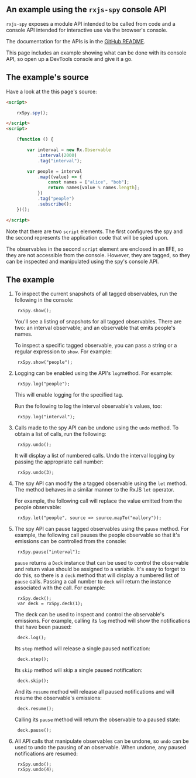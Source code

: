 ## An example using the `rxjs-spy` console API

`rxjs-spy` exposes a module API intended to be called from code and a console API intended for interactive use via the browser's console.

The documentation for the APIs is in the [GitHub README](https://github.com/cartant/rxjs-spy).

This page includes an example showing what can be done with its console API, so open up a DevTools console and give it a go.

## The example's source

Have a look at the this page's source:

```html
<script>

    rxSpy.spy();

</script>
<script>

    (function () {

        var interval = new Rx.Observable
            .interval(2000)
            .tag("interval");

        var people = interval
            .map((value) => {
                const names = ["alice", "bob"];
                return names[value % names.length];
            })
            .tag("people")
            .subscribe();
    })();

</script>
```

Note that there are two `script` elements. The first configures the spy and the second represents the application code that will be spied upon.

The observables in the second `script` element are enclosed in an IIFE, so they are not accessible from the console. However, they are tagged, so they can be inspected and manipulated using the spy's console API.

## The example

1. To inspect the current snapshots of all tagged observables, run the following in the console:

        rxSpy.show();

    You'll see a listing of snapshots for all tagged observables. There are two: an interval observable; and an observable that emits people's names.

    To inspect a specific tagged observable, you can pass a string or a regular expression to `show`. For example:

        rxSpy.show("people");

1. Logging can be enabled using the API's `log`method. For example:

        rxSpy.log("people");

    This will enable logging for the specified tag.

    Run the following to log the interval observable's values, too:

        rxSpy.log("interval");

1. Calls made to the spy API can be undone using the `undo` method. To obtain a list of calls, run the following:

        rxSpy.undo();

    It will display a list of numbered calls. Undo the interval logging by passing the appropriate call number:

        rxSpy.undo(3);

1. The spy API can modify the a tagged observable using the `let` method. The method behaves in a similar manner to the RxJS `let` operator.

    For example, the following call will replace the value emitted from the people observable:

        rxSpy.let("people", source => source.mapTo("mallory"));

1. The spy API can pause tagged observables using the `pause` method. For example, the following call pauses the people observable so that it's emissions can be controlled from the console:

        rxSpy.pause("interval");

    `pause` returns a `Deck` instance that can be used to control the observable and return value should be assigned to a variable. It's easy to forget to do this, so there is a `deck` method that will display a numbered list of `pause` calls. Passing a call number to `deck` will return the instance associated with the call. For example:

        rxSpy.deck();
        var deck = rxSpy.deck(1);

    The deck can be used to inspect and control the observable's emissions. For example, calling its `log` method will show the notifications that have been paused:

        deck.log();

    Its `step` method will release a single paused notification:

        deck.step();

    Its `skip` method will skip a single paused notification:

        deck.skip();

    And its `resume` method will release all paused notifications and will resume the observable's emissions:

        deck.resume();

    Calling its `pause` method will return the observable to a paused state:

        deck.pause();

1. All API calls that manipulate observables can be undone, so `undo` can be used to undo the pausing of an observable. When undone, any paused notifications are resumed:

        rxSpy.undo();
        rxSpy.undo(4);

<script src="https://unpkg.com/core-js/client/core.js"></script>
<script src="https://unpkg.com/rxjs/bundles/Rx.js"></script>
<script src="https://unpkg.com/rxjs-spy"></script>
<script>

    rxSpy.spy();

</script>
<script>

    (function () {

        var interval = new Rx.Observable
            .interval(2000)
            .tag("interval");

        var people = interval
            .map((value) => {
                const names = ["alice", "bob"];
                return names[value % names.length];
            })
            .tag("people")
            .subscribe();
    })();

</script>